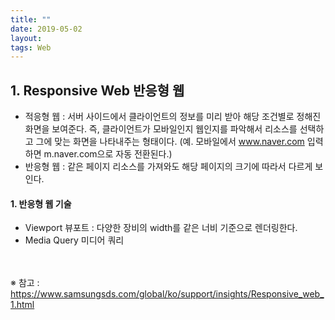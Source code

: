 ```yaml
---
title: ""
date: 2019-05-02
layout:
tags: Web
---
```


## 1. Responsive Web 반응형 웹
- 적응형 웹 : 서버 사이드에서 클라이언트의 정보를 미리 받아 해당 조건별로 정해진 화면을 보여준다. 즉, 클라이언트가 모바일인지 웹인지를 파악해서 리소스를 선택하고 그에 맞는 화면을 나타내주는 형태이다.
(예. 모바일에서 www.naver.com 입력 하면 m.naver.com으로 자동 전환된다.)
- 반응형 웹 : 같은 페이지 리소스를 가져와도 해당 페이지의 크기에 따라서 다르게 보인다.

#### 1. 반응형 웹 기술
- Viewport 뷰포트 : 다양한 장비의 width를 같은 너비 기준으로 렌더링한다. 
- Media Query 미디어 쿼리


<br><br>
※ 참고 : https://www.samsungsds.com/global/ko/support/insights/Responsive_web_1.html
